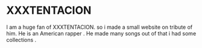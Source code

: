 # XXXTENTACION
I am a huge fan of XXXTENTACION. so i made a small website on tribute of him. He is an American rapper . He made many songs out of that i had some collections .
